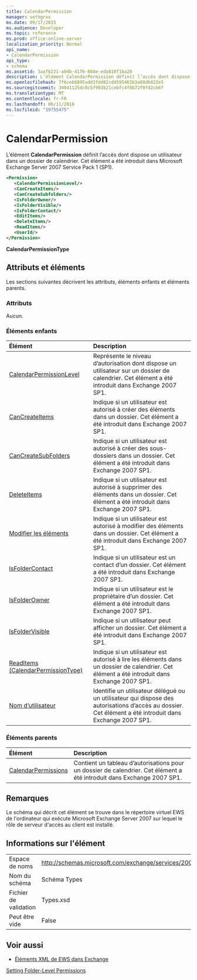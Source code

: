 ```yaml
---
title: CalendarPermission
manager: sethgros
ms.date: 09/17/2015
ms.audience: Developer
ms.topic: reference
ms.prod: office-online-server
localization_priority: Normal
api_name:
- CalendarPermission
api_type:
- schema
ms.assetid: 3aafb221-a04b-41f6-804e-eda810f1ba28
description: L’élément CalendarPermission définit l’accès dont dispose un utilisateur dans un dossier de calendrier. Cet élément a été introduit dans Microsoft Exchange Server 2007 Service Pack 1 (SP1).
ms.openlocfilehash: 7f6ceb6895add3fdd82cdd595463b3a80db822e5
ms.sourcegitcommit: 34041125dc8c5f993b21cebfc4f8b72f0fd2cb6f
ms.translationtype: MT
ms.contentlocale: fr-FR
ms.lasthandoff: 06/11/2018
ms.locfileid: "19755475"
---
```

# <a name="calendarpermission"></a>CalendarPermission

L’élément **CalendarPermission** définit l’accès dont dispose un utilisateur dans un dossier de calendrier. Cet élément a été introduit dans Microsoft Exchange Server 2007 Service Pack 1 (SP1). 
  
```xml
<Permission>
   <CalendarPermissionLevel/>
   <CanCreateItems/>
   <CanCreateSubfolders/>
   <IsFolderOwner/>
   <IsFolderVisible/>
   <IsFolderContact/>
   <EditItems/>
   <DeleteItems/>
   <ReadItems/>
   <UserId/>
</Permission>
```

 **CalendarPermissionType**
## <a name="attributes-and-elements"></a>Attributs et éléments

Les sections suivantes décrivent les attributs, éléments enfants et éléments parents.
  
### <a name="attributes"></a>Attributs

Aucun.
  
### <a name="child-elements"></a>Éléments enfants

|**Élément**|**Description**|
|:-----|:-----|
|[CalendarPermissionLevel](calendarpermissionlevel.md) <br/> |Représente le niveau d’autorisation dont dispose un utilisateur sur un dossier de calendrier. Cet élément a été introduit dans Exchange 2007 SP1.  <br/> |
|[CanCreateItems](cancreateitems.md) <br/> |Indique si un utilisateur est autorisé à créer des éléments dans un dossier. Cet élément a été introduit dans Exchange 2007 SP1.  <br/> |
|[CanCreateSubFolders](cancreatesubfolders.md) <br/> |Indique si un utilisateur est autorisé à créer des sous-dossiers dans un dossier. Cet élément a été introduit dans Exchange 2007 SP1.  <br/> |
|[DeleteItems](deleteitems.md) <br/> |Indique si un utilisateur est autorisé à supprimer des éléments dans un dossier. Cet élément a été introduit dans Exchange 2007 SP1.  <br/> |
|[Modifier les éléments](edititems.md) <br/> |Indique si un utilisateur est autorisé à modifier des éléments dans un dossier. Cet élément a été introduit dans Exchange 2007 SP1.  <br/> |
|[IsFolderContact](isfoldercontact.md) <br/> |Indique si un utilisateur est un contact d’un dossier. Cet élément a été introduit dans Exchange 2007 SP1.  <br/> |
|[IsFolderOwner](isfolderowner.md) <br/> |Indique si un utilisateur est le propriétaire d’un dossier. Cet élément a été introduit dans Exchange 2007 SP1.  <br/> |
|[IsFolderVisible](isfoldervisible.md) <br/> |Indique si un utilisateur peut afficher un dossier. Cet élément a été introduit dans Exchange 2007 SP1.  <br/> |
|[ReadItems (CalendarPermissionType)](readitems-calendarpermissiontype.md) <br/> |Indique si un utilisateur est autorisé à lire les éléments dans un dossier de calendrier. Cet élément a été introduit dans Exchange 2007 SP1.  <br/> |
|[Nom d’utilisateur](userid.md) <br/> |Identifie un utilisateur délégué ou un utilisateur qui dispose des autorisations d’accès au dossier. Cet élément a été introduit dans Exchange 2007 SP1.  <br/> |
   
### <a name="parent-elements"></a>Éléments parents

|**Élément**|**Description**|
|:-----|:-----|
|[CalendarPermissions](calendarpermissions.md) <br/> |Contient un tableau d’autorisations pour un dossier de calendrier. Cet élément a été introduit dans Exchange 2007 SP1.  <br/> |
   
## <a name="remarks"></a>Remarques

Le schéma qui décrit cet élément se trouve dans le répertoire virtuel EWS de l'ordinateur qui exécute Microsoft Exchange Server 2007 sur lequel le rôle de serveur d'accès au client est installé.
  
## <a name="element-information"></a>Informations sur l'élément

|||
|:-----|:-----|
|Espace de noms  <br/> |http://schemas.microsoft.com/exchange/services/2006/types  <br/> |
|Nom du schéma  <br/> |Schéma Types  <br/> |
|Fichier de validation  <br/> |Types.xsd  <br/> |
|Peut être vide  <br/> |False  <br/> |
   
## <a name="see-also"></a>Voir aussi



- [Éléments XML de EWS dans Exchange](ews-xml-elements-in-exchange.md)


[Setting Folder-Level Permissions](http://msdn.microsoft.com/library/c7530e86-5112-401c-b10a-9c054ae59f07%28Office.15%29.aspx)

